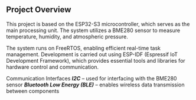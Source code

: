## Project Overview
This project is based on the ESP32-S3 microcontroller, which serves as the main processing unit. The system utilizes a BME280 sensor to measure temperature, humidity, and atmospheric pressure.

The system runs on FreeRTOS, enabling efficient real-time task management. 
Development is carried out using ESP-IDF (Espressif IoT Development Framework), which provides essential tools and libraries for hardware control and communication.

Communication Interfaces
***I2C*** – used for interfacing with the BME280 sensor
***Bluetooth Low Energy (BLE)*** – enables wireless data transmission between components

